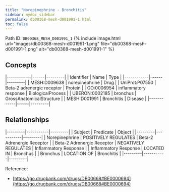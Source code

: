 ```yaml
---
title: "Norepinephrine - Bronchitis"
sidebar: mydoc_sidebar
permalink: db00368-mesh-d001991-1.html
toc: false 
---
```



Path ID: `DB00368_MESH_D001991_1`
{% include image.html url="images/db00368-mesh-d001991-1.png" file="db00368-mesh-d001991-1.png" alt="db00368-mesh-d001991-1" %}

## Concepts

|------------|------|---------|
| Identifier | Name | Type    |
|------------|------|---------|
| MESH:D009638 | norepinephrine | Drug |
| UniProt:P07550 | Beta-2 adrenergic receptor | Protein |
| GO:0006954 | inflammatory response | BiologicalProcess |
| UBERON:0002185 | bronchus | GrossAnatomicalStructure |
| MESH:D001991 | Bronchitis | Disease |
|------------|------|---------|

## Relationships

|---------|-----------|---------|
| Subject | Predicate | Object  |
|---------|-----------|---------|
| Norepinephrine | POSITIVELY REGULATES | Beta-2 Adrenergic Receptor |
| Beta-2 Adrenergic Receptor | NEGATIVELY REGULATES | Inflammatory Response |
| Inflammatory Response | LOCATED IN | Bronchus |
| Bronchus | LOCATION OF | Bronchitis |
|---------|-----------|---------|

Reference: 
  - [https://go.drugbank.com/drugs/DB00668#BE0000694](https://go.drugbank.com/drugs/DB00668#BE0000694)
